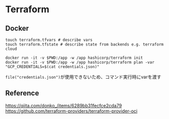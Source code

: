 # Terraform
## Docker
```bash=
touch terraform.tfvars # describe vars
touch terraform.tfstate # describe state from backends e.g. terraform cloud

docker run -it -v $PWD:/app -w /app hashicorp/terraform init
docker run -it -v $PWD:/app -w /app hashicorp/terraform plan -var "GCP_CREDENTIALS=$(cat credentials.json)"
```

`file("credentials.json")`が使用できないため、コマンド実行時にvarを渡す

## Reference
<https://qiita.com/donko_/items/6289bb31fecfce2cda79>
<https://github.com/terraform-providers/terraform-provider-oci>
